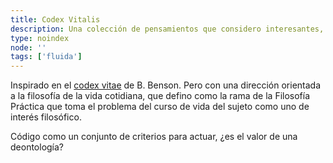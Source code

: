 ```yaml
---
title: Codex Vitalis
description: Una colección de pensamientos que considero interesantes, pero no muy bien desarrollados, los guardo aquí para ver si pasan la prueba del tiempo y la maduración adecuada.
type: noindex
node: ''
tags: ['fluida']
---
```


Inspirado en el [codex vitae](https://notes.busterbenson.com/codex) de B. Benson. Pero con una dirección orientada a la filosofía de la vida cotidiana, que defino como la rama de la Filosofía Práctica que toma el problema del curso de vida del sujeto como uno de interés filosófico.

Código como un conjunto de criterios para actuar, ¿es el valor de una deontología?

